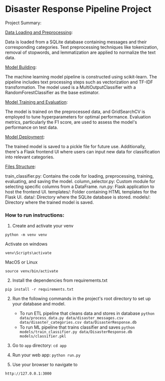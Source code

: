 # Disaster Response Pipeline Project

Project Summary:

<ins>Data Loading and Preprocessing</ins>:

Data is loaded from a SQLite database containing messages and their corresponding categories. Text preprocessing techniques like tokenization, removal of stopwords, and lemmatization are applied to normalize the text data.

<ins>Model Building</ins>:

The machine learning model pipeline is constructed using scikit-learn. The pipeline includes text processing steps such as vectorization and TF-IDF transformation. The model used is a MultiOutputClassifier with a RandomForestClassifier as the base estimator.

<ins>Model Training and Evaluation</ins>:

The model is trained on the preprocessed data, and GridSearchCV is employed to tune hyperparameters for optimal performance. Evaluation metrics, particularly the F1 score, are used to assess the model's performance on test data.

<ins>Model Deployment</ins>:

The trained model is saved to a pickle file for future use. Additionally, there's a Flask frontend UI where users can input new data for classification into relevant categories.

<ins>Files Structure</ins>:

train_classifier.py: Contains the code for loading, preprocessing, training, evaluating, and saving the model.
column_selector.py: Custom module for selecting specific columns from a DataFrame.
run.py: Flask application to host the frontend UI.
templates/: Folder containing HTML templates for the Flask UI.
data/: Directory where the SQLite database is stored.
models/: Directory where the trained model is saved.

### How to run instructions:
1. Create and activate your venv
```
python -m venv venv
```

Activate on windows
```
venv\Scripts\activate
```

MacOS or Linux
```
source venv/bin/activate
```

2. Install the dependencies from requirements.txt
```
pip install -r requirements.txt
```

2. Run the following commands in the project's root directory to set up your database and model.

    - To run ETL pipeline that cleans data and stores in database
        `python data/process_data.py data/disaster_messages.csv data/disaster_categories.csv data/DisasterResponse.db`
    - To run ML pipeline that trains classifier and saves
        `python models/train_classifier.py data/DisasterResponse.db models/classifier.pkl`

3. Go to `app` directory: `cd app`

4. Run your web app: `python run.py`

5. Use your browser to navigate to 
```
http://127.0.0.1:3000
```
